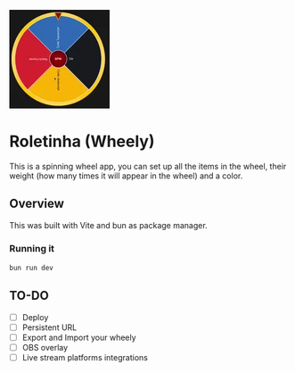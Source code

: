 ![spin animation](./spin.webp)

# Roletinha (Wheely)

This is a spinning wheel app, you can set up all the items in the wheel, their weight (how many times it will appear in the wheel) and a color.

## Overview

This was built with Vite and bun as package manager.

### Running it

```sh
bun run dev
```

## TO-DO

- [ ] Deploy
- [ ] Persistent URL
- [ ] Export and Import your wheely
- [ ] OBS overlay
- [ ] Live stream platforms integrations
